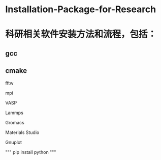 # Installation-Package-for-Research
# 科研相关软件安装方法和流程，包括：
## gcc
## cmake
<p>fftw</p>
<p>mpi</p>
<p>VASP</p>
<p>Lammps</p>
<p>Gromacs</p>
<p>Materials Studio</p>
<p>Gnuplot</p>
"""
pip install python
"""
